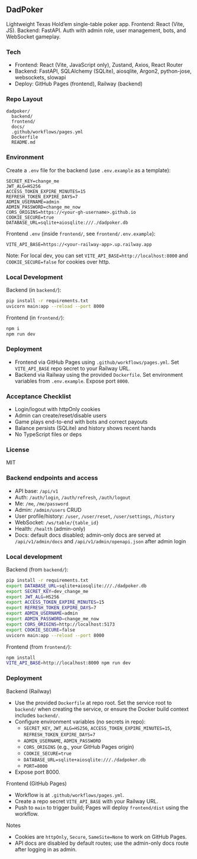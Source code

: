 ## DadPoker

Lightweight Texas Hold’em single-table poker app. Frontend: React (Vite, JS). Backend: FastAPI. Auth with admin role, user management, bots, and WebSocket gameplay.

### Tech
- Frontend: React (Vite, JavaScript only), Zustand, Axios, React Router
- Backend: FastAPI, SQLAlchemy (SQLite), aiosqlite, Argon2, python-jose, websockets, slowapi
- Deploy: GitHub Pages (frontend), Railway (backend)

### Repo Layout
```
dadpoker/
  backend/
  frontend/
  docs/
  .github/workflows/pages.yml
  Dockerfile
  README.md
```

### Environment
Create a `.env` file for the backend (use `.env.example` as a template):

```
SECRET_KEY=change_me
JWT_ALG=HS256
ACCESS_TOKEN_EXPIRE_MINUTES=15
REFRESH_TOKEN_EXPIRE_DAYS=7
ADMIN_USERNAME=admin
ADMIN_PASSWORD=change_me_now
CORS_ORIGINS=https://<your-gh-username>.github.io
COOKIE_SECURE=true
DATABASE_URL=sqlite+aiosqlite:///./dadpoker.db
```

Frontend `.env` (inside `frontend/`, see `frontend/.env.example`):

```
VITE_API_BASE=https://<your-railway-app>.up.railway.app
```

Note: For local dev, you can set `VITE_API_BASE=http://localhost:8000` and `COOKIE_SECURE=false` for cookies over http.

### Local Development

Backend (in `backend/`):
```bash
pip install -r requirements.txt
uvicorn main:app --reload --port 8000
```

Frontend (in `frontend/`):
```bash
npm i
npm run dev
```

### Deployment

- Frontend via GitHub Pages using `.github/workflows/pages.yml`. Set `VITE_API_BASE` repo secret to your Railway URL.
- Backend via Railway using the provided `Dockerfile`. Set environment variables from `.env.example`. Expose port `8000`.

### Acceptance Checklist
- Login/logout with httpOnly cookies
- Admin can create/reset/disable users
- Game plays end-to-end with bots and correct payouts
- Balance persists (SQLite) and history shows recent hands
- No TypeScript files or deps

### License
MIT

### Backend endpoints and access
- API base: `/api/v1`
- Auth: `/auth/login`, `/auth/refresh`, `/auth/logout`
- Me: `/me`, `/me/password`
- Admin: `/admin/users` CRUD
- User profile/history: `/user`, `/user/reset`, `/user/settings`, `/history`
- WebSocket: `/ws/table/{table_id}`
- Health: `/health` (admin-only)
- Docs: default docs disabled; admin-only docs are served at `/api/v1/admin/docs` and `/api/v1/admin/openapi.json` after admin login

### Local development
Backend (from `backend/`):
```bash
pip install -r requirements.txt
export DATABASE_URL=sqlite+aiosqlite:///./dadpoker.db
export SECRET_KEY=dev_change_me
export JWT_ALG=HS256
export ACCESS_TOKEN_EXPIRE_MINUTES=15
export REFRESH_TOKEN_EXPIRE_DAYS=7
export ADMIN_USERNAME=admin
export ADMIN_PASSWORD=change_me_now
export CORS_ORIGINS=http://localhost:5173
export COOKIE_SECURE=false
uvicorn main:app --reload --port 8000
```

Frontend (from `frontend/`):
```bash
npm install
VITE_API_BASE=http://localhost:8000 npm run dev
```

### Deployment

Backend (Railway)
- Use the provided `Dockerfile` at repo root. Set the service root to `backend/` when creating the service, or ensure the Docker build context includes `backend/`.
- Configure environment variables (no secrets in repo):
  - `SECRET_KEY`, `JWT_ALG=HS256`, `ACCESS_TOKEN_EXPIRE_MINUTES=15`, `REFRESH_TOKEN_EXPIRE_DAYS=7`
  - `ADMIN_USERNAME`, `ADMIN_PASSWORD`
  - `CORS_ORIGINS` (e.g., your GitHub Pages origin)
  - `COOKIE_SECURE=true`
  - `DATABASE_URL=sqlite+aiosqlite:///./dadpoker.db`
  - `PORT=8000`
- Expose port 8000.

Frontend (GitHub Pages)
- Workflow is at `.github/workflows/pages.yml`.
- Create a repo secret `VITE_API_BASE` with your Railway URL.
- Push to `main` to trigger build; Pages will deploy `frontend/dist` using the workflow.

Notes
- Cookies are `httpOnly`, `Secure`, `SameSite=None` to work on GitHub Pages.
- API docs are disabled by default routes; use the admin-only docs route after logging in as admin.


